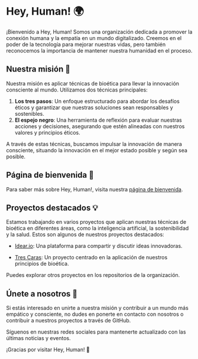 # Hey, Human! 🌍

¡Bienvenido a Hey, Human! Somos una organización dedicada a promover la conexión humana y la empatía en un mundo digitalizado. Creemos en el poder de la tecnología para mejorar nuestras vidas, pero también reconocemos la importancia de mantener nuestra humanidad en el proceso.

## Nuestra misión 🎯

Nuestra misión es aplicar técnicas de bioética para llevar la innovación consciente al mundo. Utilizamos dos técnicas principales:

1. **Los tres pasos**: Un enfoque estructurado para abordar los desafíos éticos y garantizar que nuestras soluciones sean responsables y sostenibles.
2. **El espejo negro**: Una herramienta de reflexión para evaluar nuestras acciones y decisiones, asegurando que estén alineadas con nuestros valores y principios éticos.

A través de estas técnicas, buscamos impulsar la innovación de manera consciente, situando la innovación en el mejor estado posible y según sea posible.

## Página de bienvenida 🚪

Para saber más sobre Hey, Human!, visita nuestra [página de bienvenida](https://hey-human.github.io/).

## Proyectos destacados 💡

Estamos trabajando en varios proyectos que aplican nuestras técnicas de bioética en diferentes áreas, como la inteligencia artificial, la sostenibilidad y la salud. Estos son algunos de nuestros proyectos destacados:

- [Idear.io](https://hey-human.github.io/idear.io/): Una plataforma para compartir y discutir ideas innovadoras.

- [Tres Caras](https://hey-human.github.io/tres-caras/): Un proyecto centrado en la aplicación de nuestros principios de bioética.

Puedes explorar otros proyectos en los repositorios de la organización.

## Únete a nosotros 👋

Si estás interesado en unirte a nuestra misión y contribuir a un mundo más empático y consciente, no dudes en ponerte en contacto con nosotros o contribuir a nuestros proyectos a través de GitHub.

Síguenos en nuestras redes sociales para mantenerte actualizado con las últimas noticias y eventos.

¡Gracias por visitar Hey, Human! 🤗
